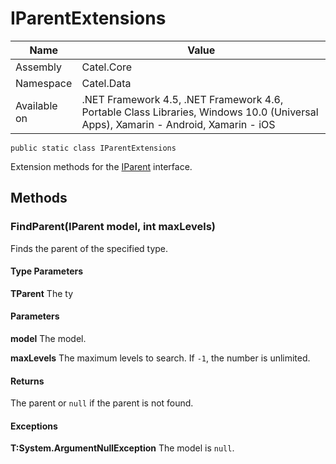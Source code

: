

# IParentExtensions

Name|Value
---|---
Assembly|Catel.Core
Namespace|Catel.Data
Available on|.NET Framework 4.5, .NET Framework 4.6, Portable Class Libraries, Windows 10.0 (Universal Apps), Xamarin - Android, Xamarin - iOS

```
public static class IParentExtensions
```

Extension methods for the [IParent](#) interface.



## Methods

### FindParent<TParent>(IParent model, int maxLevels)

Finds the parent of the specified type.

#### Type Parameters

**TParent**
The ty

#### Parameters

**model**
The model.

**maxLevels**
The maximum levels to search. If ```-1```, the number is unlimited.

#### Returns

The parent or ```null``` if the parent is not found.

#### Exceptions

**T:System.ArgumentNullException**
The model is ```null```.



